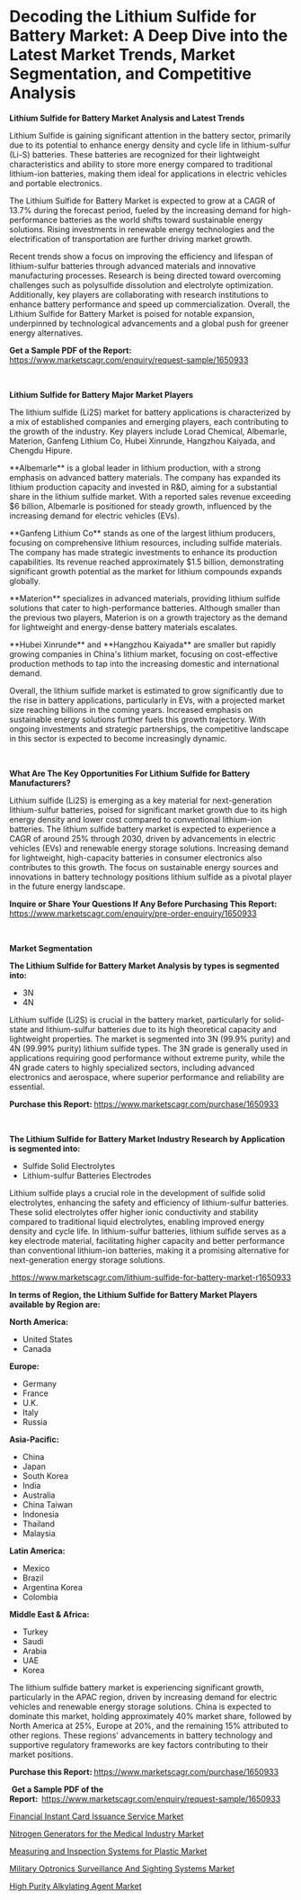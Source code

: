 <p><h1>Decoding the Lithium Sulfide for Battery Market: A Deep Dive into the Latest Market Trends, Market Segmentation, and Competitive Analysis</h1></p><p><strong>Lithium Sulfide for Battery Market Analysis and Latest Trends</strong></p>
<p><p>Lithium Sulfide is gaining significant attention in the battery sector, primarily due to its potential to enhance energy density and cycle life in lithium-sulfur (Li-S) batteries. These batteries are recognized for their lightweight characteristics and ability to store more energy compared to traditional lithium-ion batteries, making them ideal for applications in electric vehicles and portable electronics.</p><p>The Lithium Sulfide for Battery Market is expected to grow at a CAGR of 13.7% during the forecast period, fueled by the increasing demand for high-performance batteries as the world shifts toward sustainable energy solutions. Rising investments in renewable energy technologies and the electrification of transportation are further driving market growth. </p><p>Recent trends show a focus on improving the efficiency and lifespan of lithium-sulfur batteries through advanced materials and innovative manufacturing processes. Research is being directed toward overcoming challenges such as polysulfide dissolution and electrolyte optimization. Additionally, key players are collaborating with research institutions to enhance battery performance and speed up commercialization. Overall, the Lithium Sulfide for Battery Market is poised for notable expansion, underpinned by technological advancements and a global push for greener energy alternatives.</p></p>
<p><strong>Get a Sample PDF of the Report:&nbsp;</strong> <a href="https://www.marketscagr.com/enquiry/request-sample/1650933?utm_campaign=1868&utm_medium=2&utm_source=Github&utm_content=ia&utm_term=08122024&utm_id=lithium-sulfide-for-battery">https://www.marketscagr.com/enquiry/request-sample/1650933</a></p>
<p>&nbsp;</p>
<p><strong>Lithium Sulfide for Battery Major Market Players</strong></p>
<p><p>The lithium sulfide (Li2S) market for battery applications is characterized by a mix of established companies and emerging players, each contributing to the growth of the industry. Key players include Lorad Chemical, Albemarle, Materion, Ganfeng Lithium Co, Hubei Xinrunde, Hangzhou Kaiyada, and Chengdu Hipure.</p><p>**Albemarle** is a global leader in lithium production, with a strong emphasis on advanced battery materials. The company has expanded its lithium production capacity and invested in R&D, aiming for a substantial share in the lithium sulfide market. With a reported sales revenue exceeding $6 billion, Albemarle is positioned for steady growth, influenced by the increasing demand for electric vehicles (EVs).</p><p>**Ganfeng Lithium Co** stands as one of the largest lithium producers, focusing on comprehensive lithium resources, including sulfide materials. The company has made strategic investments to enhance its production capabilities. Its revenue reached approximately $1.5 billion, demonstrating significant growth potential as the market for lithium compounds expands globally.</p><p>**Materion** specializes in advanced materials, providing lithium sulfide solutions that cater to high-performance batteries. Although smaller than the previous two players, Materion is on a growth trajectory as the demand for lightweight and energy-dense battery materials escalates.</p><p>**Hubei Xinrunde** and **Hangzhou Kaiyada** are smaller but rapidly growing companies in China's lithium market, focusing on cost-effective production methods to tap into the increasing domestic and international demand.</p><p>Overall, the lithium sulfide market is estimated to grow significantly due to the rise in battery applications, particularly in EVs, with a projected market size reaching billions in the coming years. Increased emphasis on sustainable energy solutions further fuels this growth trajectory. With ongoing investments and strategic partnerships, the competitive landscape in this sector is expected to become increasingly dynamic.</p></p>
<p>&nbsp;</p>
<p><strong>What Are The Key Opportunities For Lithium Sulfide for Battery Manufacturers?</strong></p>
<p><p>Lithium sulfide (Li2S) is emerging as a key material for next-generation lithium-sulfur batteries, poised for significant market growth due to its high energy density and lower cost compared to conventional lithium-ion batteries. The lithium sulfide battery market is expected to experience a CAGR of around 25% through 2030, driven by advancements in electric vehicles (EVs) and renewable energy storage solutions. Increasing demand for lightweight, high-capacity batteries in consumer electronics also contributes to this growth. The focus on sustainable energy sources and innovations in battery technology positions lithium sulfide as a pivotal player in the future energy landscape.</p></p>
<p><strong>Inquire or Share Your Questions If Any Before Purchasing This Report:</strong> <a href="https://www.marketscagr.com/enquiry/pre-order-enquiry/1650933?utm_campaign=1868&utm_medium=2&utm_source=Github&utm_content=ia&utm_term=08122024&utm_id=lithium-sulfide-for-battery">https://www.marketscagr.com/enquiry/pre-order-enquiry/1650933</a></p>
<p>&nbsp;</p>
<p><strong>Market Segmentation</strong></p>
<p><strong>The Lithium Sulfide for Battery Market Analysis by types is segmented into:</strong></p>
<p><ul><li>3N</li><li>4N</li></ul></p>
<p><p>Lithium sulfide (Li2S) is crucial in the battery market, particularly for solid-state and lithium-sulfur batteries due to its high theoretical capacity and lightweight properties. The market is segmented into 3N (99.9% purity) and 4N (99.99% purity) lithium sulfide types. The 3N grade is generally used in applications requiring good performance without extreme purity, while the 4N grade caters to highly specialized sectors, including advanced electronics and aerospace, where superior performance and reliability are essential.</p></p>
<p><strong>Purchase this Report:&nbsp;</strong><a href="https://www.marketscagr.com/purchase/1650933?utm_campaign=1868&utm_medium=2&utm_source=Github&utm_content=ia&utm_term=08122024&utm_id=lithium-sulfide-for-battery">https://www.marketscagr.com/purchase/1650933</a></p>
<p>&nbsp;</p>
<p><strong>The Lithium Sulfide for Battery Market Industry Research by Application is segmented into:</strong></p>
<p><ul><li>Sulfide Solid Electrolytes</li><li>Lithium-sulfur Batteries Electrodes</li></ul></p>
<p><p>Lithium sulfide plays a crucial role in the development of sulfide solid electrolytes, enhancing the safety and efficiency of lithium-sulfur batteries. These solid electrolytes offer higher ionic conductivity and stability compared to traditional liquid electrolytes, enabling improved energy density and cycle life. In lithium-sulfur batteries, lithium sulfide serves as a key electrode material, facilitating higher capacity and better performance than conventional lithium-ion batteries, making it a promising alternative for next-generation energy storage solutions.</p></p>
<p><a href="https://www.marketscagr.com/lithium-sulfide-for-battery-market-r1650933?utm_campaign=1868&utm_medium=2&utm_source=Github&utm_content=ia&utm_term=08122024&utm_id=lithium-sulfide-for-battery">&nbsp;https://www.marketscagr.com/lithium-sulfide-for-battery-market-r1650933</a></p>
<p><strong>In terms of Region, the Lithium Sulfide for Battery Market Players available by Region are:</strong></p>
<p>
    <p> <strong> North America: </strong>
        <ul>
            <li>United States</li>
            <li>Canada</li>
        </ul>
        </p> 
    <p> <strong> Europe: </strong>
        <ul>
            <li>Germany</li>
            <li>France</li>
            <li>U.K.</li>
            <li>Italy</li>
            <li>Russia</li>
        </ul>
        </p> 
    <p> <strong> Asia-Pacific: </strong>
        <ul>
            <li>China</li>
            <li>Japan</li>
            <li>South Korea</li>
            <li>India</li>
            <li>Australia</li>
            <li>China Taiwan</li>
            <li>Indonesia</li>
            <li>Thailand</li>
            <li>Malaysia</li>
        </ul>
        </p> 
    <p> <strong> Latin America: </strong>
        <ul>
            <li>Mexico</li>
            <li>Brazil</li>
            <li>Argentina Korea</li>
            <li>Colombia</li>
        </ul>
        </p> 
    <p> <strong> Middle East & Africa: </strong>
        <ul>
            <li>Turkey</li>
            <li>Saudi</li>
            <li>Arabia</li>
            <li>UAE</li>
            <li>Korea</li>
        </ul>
    </p>
    </p>
<p><p>The lithium sulfide battery market is experiencing significant growth, particularly in the APAC region, driven by increasing demand for electric vehicles and renewable energy storage solutions. China is expected to dominate this market, holding approximately 40% market share, followed by North America at 25%, Europe at 20%, and the remaining 15% attributed to other regions. These regions' advancements in battery technology and supportive regulatory frameworks are key factors contributing to their market positions.</p></p>
<p><strong>Purchase this Report: </strong><a href="https://www.marketscagr.com/purchase/1650933?utm_campaign=1868&utm_medium=2&utm_source=Github&utm_content=ia&utm_term=08122024&utm_id=lithium-sulfide-for-battery">https://www.marketscagr.com/purchase/1650933</a></p>
<p>&nbsp;<strong>Get a Sample PDF of the Report:&nbsp;&nbsp;</strong><a href="https://www.marketscagr.com/enquiry/request-sample/1650933?utm_campaign=1868&utm_medium=2&utm_source=Github&utm_content=ia&utm_term=08122024&utm_id=lithium-sulfide-for-battery">https://www.marketscagr.com/enquiry/request-sample/1650933</a></p>
<p><strong></strong></p>
<p><p><a href="https://www.linkedin.com/pulse/financial-instant-card-issuance-service-market-size-2024-e4j7f?utm_campaign=1868&utm_medium=2&utm_source=Github&utm_content=ia&utm_term=08122024&utm_id=lithium-sulfide-for-battery">Financial Instant Card Issuance Service Market</a></p><p><a href="https://www.linkedin.com/pulse/projected-revenue-growth-nitrogen-generators-medical-industry-yccvc?utm_campaign=1868&utm_medium=2&utm_source=Github&utm_content=ia&utm_term=08122024&utm_id=lithium-sulfide-for-battery">Nitrogen Generators for the Medical Industry Market</a></p><p><a href="https://www.linkedin.com/pulse/measuring-inspection-systems-plastic-market-growth-forecast-ria1c?utm_campaign=1868&utm_medium=2&utm_source=Github&utm_content=ia&utm_term=08122024&utm_id=lithium-sulfide-for-battery">Measuring and Inspection Systems for Plastic Market</a></p><p><a href="https://www.linkedin.com/pulse/the-sympatico-insight-9odme?utm_campaign=1868&utm_medium=2&utm_source=Github&utm_content=ia&utm_term=08122024&utm_id=lithium-sulfide-for-battery">Military Optronics Surveillance And Sighting Systems Market</a></p><p><a href="https://github.com/Krish2023na/Market-Research-Report-List-6/blob/main/high-purity-alkylating-agent-market.md?utm_campaign=1868&utm_medium=2&utm_source=Github&utm_content=ia&utm_term=08122024&utm_id=lithium-sulfide-for-battery">High Purity Alkylating Agent Market</a></p></p>